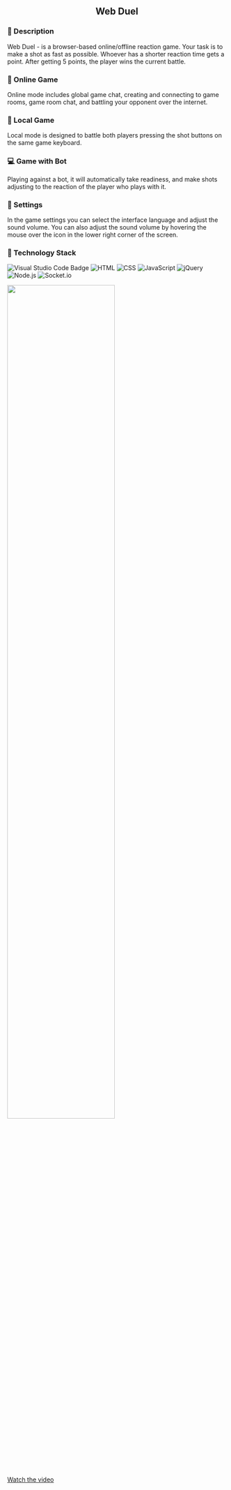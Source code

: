 <h2 align="center"> Web Duel </h2>

### :page_facing_up: Description
<p align="left">
    Web Duel - is a browser-based online/offline reaction game. Your task is to make a shot as fast as possible. Whoever has a shorter reaction time gets a point. After getting 5 points, the player wins the current battle.
</p>

### :satellite: Online Game
<p align="left">
    Online mode includes global game chat, creating and connecting to game rooms, game room chat, and battling your opponent over the internet.
</p>

### :electric_plug: Local Game
<p align="left">
    Local mode is designed to battle both players pressing the shot buttons on the same game keyboard.
</p>

### :computer: Game with Bot
<p align="left">
    Playing against a bot, it will automatically take readiness, and make shots adjusting to the reaction of the player who plays with it.
</p>

### :wrench: Settings
<p align="left">
    In the game settings you can select the interface language and adjust the sound volume. You can also adjust the sound volume by hovering the mouse over the icon in the lower right corner of the screen.
</p>

### :hammer: Technology Stack
![Visual Studio Code Badge](https://img.shields.io/badge/Visual%20Studio%20Code-black?logo=visualstudiocode&logoColor=007ACC&style=flat)
![HTML](https://img.shields.io/badge/HTML-black?style=flat&logo=html5&logoColor=ff0000)
![CSS](https://img.shields.io/badge/CSS-black?&style=flat&logo=css3&logoColor=007ACC)
![JavaScript](https://img.shields.io/badge/-JavaScript-black?style=flat&logo=javascript)
![jQuery](https://img.shields.io/badge/jQuery-black?style=flat&logo=jquery&logoColor=007ACC)
![Node.js](https://img.shields.io/badge/-Node.js-black?style=flat&logo=node.js&logoColor=339933)
![Socket.io](https://img.shields.io/badge/-Socket.io-black?style=flat&logo=socket.io&logoColor=fff)

<p align="left">
  <img width="70%" src="https://i.imgur.com/CUcz1Di.png">
  <br/>
  <a href="https://youtu.be/kl4aPeRp5Wg" target="_blank">Watch the video</a>
</p>
